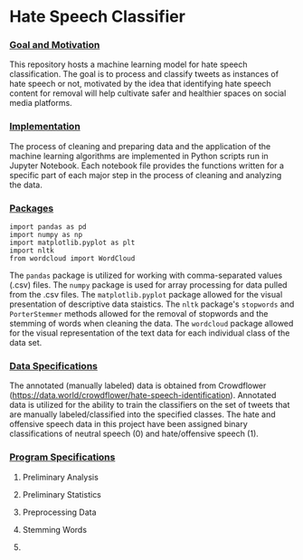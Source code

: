 # Hate Speech Classifier

### <u>Goal and Motivation</u>
This repository hosts a machine learning model for hate speech classification. The goal is to process and classify tweets as instances of hate speech or not, motivated by the idea that identifying hate speech content for removal will help cultivate safer and healthier spaces on social media platforms.

### <u>Implementation</u>
The process of cleaning and preparing data and the application of the machine learning algorithms are implemented in Python scripts run in Jupyter Notebook. Each notebook file provides the functions written for a specific part of each major step in the process of cleaning and analyzing the data.

### <u>Packages</u>

    import pandas as pd
    import numpy as np
    import matplotlib.pyplot as plt
    import nltk
    from wordcloud import WordCloud

The `pandas` package is utilized for working with comma-separated values (.csv) files. The `numpy` package is used for array processing for data pulled from the .csv files. The `matplotlib.pyplot` package allowed for the visual presentation of descriptive data staistics. The `nltk` package's `stopwords` and `PorterStemmer` methods allowed for the removal of stopwords and the stemming of words when cleaning the data. The `wordcloud` package allowed for the visual representation of the text data for each individual class of the data set.

### <u>Data Specifications</u>
The annotated (manually labeled) data is obtained from Crowdflower (<a href="https://data.world/crowdflower/hate-speech-identification">https://data.world/crowdflower/hate-speech-identification</a>). Annotated data is utilized for the ability to train the classifiers on the set of tweets that are manually labeled/classified into the specified classes. The hate and offensive speech data in this project have been assigned binary classifications of neutral speech (0) and hate/offensive speech (1).

### <u>Program Specifications</u>
1. Preliminary Analysis

2. Preliminary Statistics

3. Preprocessing Data

4. Stemming Words

5. 